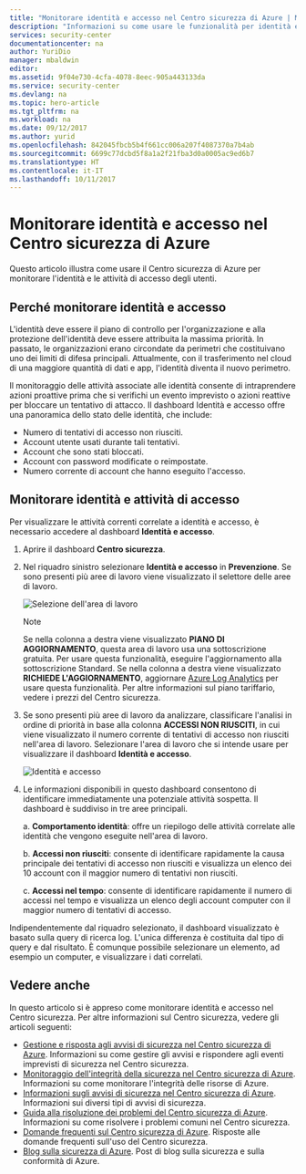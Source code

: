 ```yaml
---
title: "Monitorare identità e accesso nel Centro sicurezza di Azure | Microsoft Docs"
description: "Informazioni su come usare le funzionalità per identità e accesso nel Centro sicurezza di Azure per monitorare l'attività di accesso degli utenti e i problemi correlati all'identità."
services: security-center
documentationcenter: na
author: YuriDio
manager: mbaldwin
editor: 
ms.assetid: 9f04e730-4cfa-4078-8eec-905a443133da
ms.service: security-center
ms.devlang: na
ms.topic: hero-article
ms.tgt_pltfrm: na
ms.workload: na
ms.date: 09/12/2017
ms.author: yurid
ms.openlocfilehash: 842045fbcb5b4f661cc006a207f4087370a7b4ab
ms.sourcegitcommit: 6699c77dcbd5f8a1a2f21fba3d0a0005ac9ed6b7
ms.translationtype: HT
ms.contentlocale: it-IT
ms.lasthandoff: 10/11/2017
---
```

# <a name="monitor-identity-and-access-in-azure-security-center"></a>Monitorare identità e accesso nel Centro sicurezza di Azure
Questo articolo illustra come usare il Centro sicurezza di Azure per monitorare l'identità e le attività di accesso degli utenti.

## <a name="why-monitor-identity-and-access"></a>Perché monitorare identità e accesso
L'identità deve essere il piano di controllo per l'organizzazione e alla protezione dell'identità deve essere attribuita la massima priorità. In passato, le organizzazioni erano circondate da perimetri che costituivano uno dei limiti di difesa principali. Attualmente, con il trasferimento nel cloud di una maggiore quantità di dati e app, l'identità diventa il nuovo perimetro.

Il monitoraggio delle attività associate alle identità consente di intraprendere azioni proattive prima che si verifichi un evento imprevisto o azioni reattive per bloccare un tentativo di attacco. Il dashboard Identità e accesso offre una panoramica dello stato delle identità, che include:

* Numero di tentativi di accesso non riusciti. 
* Account utente usati durante tali tentativi.
* Account che sono stati bloccati.
* Account con password modificate o reimpostate. 
* Numero corrente di account che hanno eseguito l'accesso.

## <a name="monitor-identity-and-access-activities"></a>Monitorare identità e attività di accesso
Per visualizzare le attività correnti correlate a identità e accesso, è necessario accedere al dashboard **Identità e accesso**.

1. Aprire il dashboard **Centro sicurezza**.

2. Nel riquadro sinistro selezionare **Identità e accesso** in **Prevenzione**. Se sono presenti più aree di lavoro viene visualizzato il selettore delle aree di lavoro.

    ![Selezione dell'area di lavoro](./media/security-center-identity-access\security-center-identity-access-fig1.png)

    > [!NOTE]
    > Se nella colonna a destra viene visualizzato **PIANO DI AGGIORNAMENTO**, questa area di lavoro usa una sottoscrizione gratuita. Per usare questa funzionalità, eseguire l'aggiornamento alla sottoscrizione Standard. Se nella colonna a destra viene visualizzato **RICHIEDE L'AGGIORNAMENTO**, aggiornare [Azure Log Analytics](https://docs.microsoft.com/azure/log-analytics/log-analytics-overview) per usare questa funzionalità. Per altre informazioni sul piano tariffario, vedere i prezzi del Centro sicurezza. 
    > 
3. Se sono presenti più aree di lavoro da analizzare, classificare l'analisi in ordine di priorità in base alla colonna **ACCESSI NON RIUSCITI**, in cui viene visualizzato il numero corrente di tentativi di accesso non riusciti nell'area di lavoro. Selezionare l'area di lavoro che si intende usare per visualizzare il dashboard **Identità e accesso**.

    ![Identità e accesso](./media/security-center-identity-access\security-center-identity-access-fig2.png)

4. Le informazioni disponibili in questo dashboard consentono di identificare immediatamente una potenziale attività sospetta. Il dashboard è suddiviso in tre aree principali.

    a. **Comportamento identità**: offre un riepilogo delle attività correlate alle identità che vengono eseguite nell'area di lavoro.

    b. **Accessi non riusciti**: consente di identificare rapidamente la causa principale dei tentativi di accesso non riusciti e visualizza un elenco dei 10 account con il maggior numero di tentativi non riusciti.

    c. **Accessi nel tempo**: consente di identificare rapidamente il numero di accessi nel tempo e visualizza un elenco degli account computer con il maggior numero di tentativi di accesso.
    
Indipendentemente dal riquadro selezionato, il dashboard visualizzato è basato sulla query di ricerca log. L'unica differenza è costituita dal tipo di query e dal risultato. È comunque possibile selezionare un elemento, ad esempio un computer, e visualizzare i dati correlati. 

## <a name="see-also"></a>Vedere anche
In questo articolo si è appreso come monitorare identità e accesso nel Centro sicurezza. Per altre informazioni sul Centro sicurezza, vedere gli articoli seguenti:

* [Gestione e risposta agli avvisi di sicurezza nel Centro sicurezza di Azure](https://docs.microsoft.com/azure/security-center/security-center-managing-and-responding-alerts). Informazioni su come gestire gli avvisi e rispondere agli eventi imprevisti di sicurezza nel Centro sicurezza.
* [Monitoraggio dell'integrità della sicurezza nel Centro sicurezza di Azure](security-center-monitoring.md). Informazioni su come monitorare l'integrità delle risorse di Azure.
* [Informazioni sugli avvisi di sicurezza nel Centro sicurezza di Azure](https://docs.microsoft.com/azure/security-center/security-center-alerts-type). Informazioni sui diversi tipi di avvisi di sicurezza.
* [Guida alla risoluzione dei problemi del Centro sicurezza di Azure](https://docs.microsoft.com/azure/security-center/security-center-troubleshooting-guide). Informazioni su come risolvere i problemi comuni nel Centro sicurezza. 
* [Domande frequenti sul Centro sicurezza di Azure](security-center-faq.md). Risposte alle domande frequenti sull'uso del Centro sicurezza.
* [Blog sulla sicurezza di Azure](http://blogs.msdn.com/b/azuresecurity/). Post di blog sulla sicurezza e sulla conformità di Azure.

